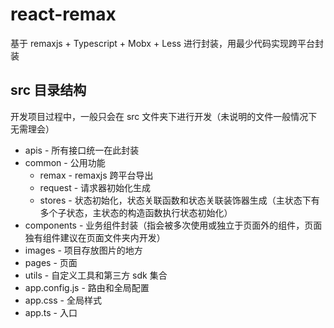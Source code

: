 # react-remax

基于 remaxjs + Typescript + Mobx + Less 进行封装，用最少代码实现跨平台封装

## src 目录结构

开发项目过程中，一般只会在 src 文件夹下进行开发（未说明的文件一般情况下无需理会）

- apis - 所有接口统一在此封装
- common - 公用功能
  - remax - remaxjs 跨平台导出
  - request - 请求器初始化生成
  - stores - 状态初始化，状态关联函数和状态关联装饰器生成（主状态下有多个子状态，主状态的构造函数执行状态初始化）
- components - 业务组件封装（指会被多次使用或独立于页面外的组件，页面独有组件建议在页面文件夹内开发）
- images - 项目存放图片的地方
- pages - 页面
- utils - 自定义工具和第三方 sdk 集合
- app.config.js - 路由和全局配置
- app.css - 全局样式
- app.ts - 入口

